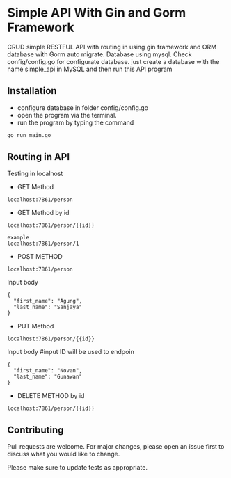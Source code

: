 # Simple API With Gin and Gorm Framework

CRUD simple RESTFUL API with routing in using gin framework and ORM database with Gorm auto migrate. Database using mysql. Check config/config.go for configurate database. just create a database with the name simple_api in MySQL and then run this API program 

## Installation

- configure database in folder config/config.go
- open the program via the terminal.
- run the program by typing the command

```bash
go run main.go
```

## Routing in API
Testing in localhost

- GET Method 
```
localhost:7861/person
```
- GET Method by id
```
localhost:7861/person/{{id}}
```
```
example
localhost:7861/person/1
```
- POST METHOD
```
localhost:7861/person
```
Input body
```
{
  "first_name": "Agung",
  "last_name": "Sanjaya"
}
```
- PUT Method 
```
localhost:7861/person/{{id}}
```
Input body #input ID will be used to endpoin
```
{
  "first_name": "Novan",
  "last_name": "Gunawan"
}
```

- DELETE METHOD by id
```
localhost:7861/person/{{id}}
```

## Contributing
Pull requests are welcome. For major changes, please open an issue first to discuss what you would like to change.

Please make sure to update tests as appropriate.

